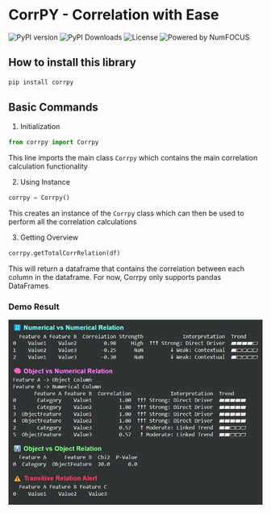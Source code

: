 # CorrPY - Correlation with Ease

![PyPI version](https://img.shields.io/pypi/v/corrpy)
![PyPI Downloads](https://img.shields.io/pypi/dm/corrpy)
![License](https://img.shields.io/badge/license-BSD%203--Clause-blue)
![Powered by NumFOCUS](https://img.shields.io/badge/powered%20by-NumFOCUS-blue)

## How to install this library

```cmd
pip install corrpy
```

## Basic Commands

1. Initialization

```python
from corrpy import Corrpy
```

This line imports the main class `Corrpy` which contains the main correlation calculation functionality

2. Using Instance

```python
corrpy = Corrpy()
```

This creates an instance of the `Corrpy` class which can then be used to perform all the correlation calculations

3. Getting Overview

```python
corrpy.getTotalCorrRelation(df)
```

This will return a dataframe that contains the correlation between each column in the dataframe. For now, Corrpy only supports pandas DataFrames

### Demo Result

![alt text](image.png)
